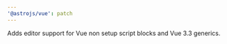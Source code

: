 ```yaml
---
'@astrojs/vue': patch
---
```


Adds editor support for Vue non setup script blocks and Vue 3.3 generics.
